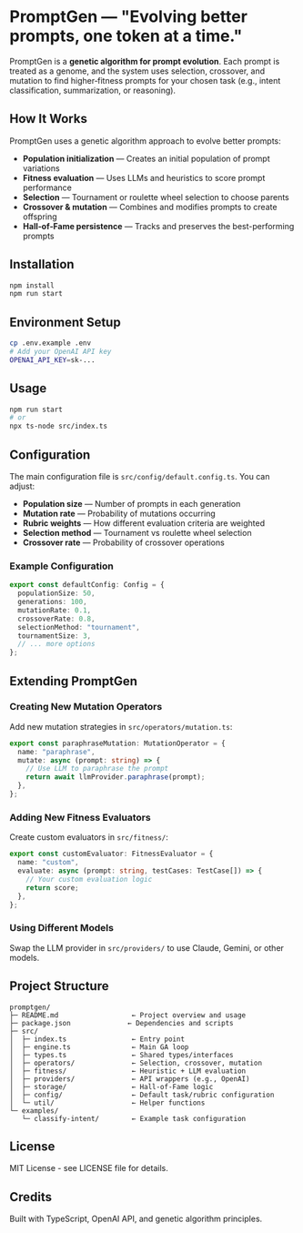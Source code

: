 # PromptGen — "Evolving better prompts, one token at a time."

PromptGen is a **genetic algorithm for prompt evolution**. Each prompt is treated as a genome, and the system uses selection, crossover, and mutation to find higher‑fitness prompts for your chosen task (e.g., intent classification, summarization, or reasoning).

## How It Works

PromptGen uses a genetic algorithm approach to evolve better prompts:

- **Population initialization** — Creates an initial population of prompt variations
- **Fitness evaluation** — Uses LLMs and heuristics to score prompt performance
- **Selection** — Tournament or roulette wheel selection to choose parents
- **Crossover & mutation** — Combines and modifies prompts to create offspring
- **Hall‑of‑Fame persistence** — Tracks and preserves the best-performing prompts

## Installation

```bash
npm install
npm run start
```

## Environment Setup

```bash
cp .env.example .env
# Add your OpenAI API key
OPENAI_API_KEY=sk-...
```

## Usage

```bash
npm run start
# or
npx ts-node src/index.ts
```

## Configuration

The main configuration file is `src/config/default.config.ts`. You can adjust:

- **Population size** — Number of prompts in each generation
- **Mutation rate** — Probability of mutations occurring
- **Rubric weights** — How different evaluation criteria are weighted
- **Selection method** — Tournament vs roulette wheel selection
- **Crossover rate** — Probability of crossover operations

### Example Configuration

```typescript
export const defaultConfig: Config = {
  populationSize: 50,
  generations: 100,
  mutationRate: 0.1,
  crossoverRate: 0.8,
  selectionMethod: "tournament",
  tournamentSize: 3,
  // ... more options
};
```

## Extending PromptGen

### Creating New Mutation Operators

Add new mutation strategies in `src/operators/mutation.ts`:

```typescript
export const paraphraseMutation: MutationOperator = {
  name: "paraphrase",
  mutate: async (prompt: string) => {
    // Use LLM to paraphrase the prompt
    return await llmProvider.paraphrase(prompt);
  },
};
```

### Adding New Fitness Evaluators

Create custom evaluators in `src/fitness/`:

```typescript
export const customEvaluator: FitnessEvaluator = {
  name: "custom",
  evaluate: async (prompt: string, testCases: TestCase[]) => {
    // Your custom evaluation logic
    return score;
  },
};
```

### Using Different Models

Swap the LLM provider in `src/providers/` to use Claude, Gemini, or other models.

## Project Structure

```
promptgen/
├─ README.md                  ← Project overview and usage
├─ package.json              ← Dependencies and scripts
├─ src/
│  ├─ index.ts                ← Entry point
│  ├─ engine.ts               ← Main GA loop
│  ├─ types.ts                ← Shared types/interfaces
│  ├─ operators/              ← Selection, crossover, mutation
│  ├─ fitness/                ← Heuristic + LLM evaluation
│  ├─ providers/              ← API wrappers (e.g., OpenAI)
│  ├─ storage/                ← Hall‑of‑Fame logic
│  ├─ config/                 ← Default task/rubric configuration
│  └─ util/                   ← Helper functions
└─ examples/
   └─ classify-intent/        ← Example task configuration
```

## License

MIT License - see LICENSE file for details.

## Credits

Built with TypeScript, OpenAI API, and genetic algorithm principles.
